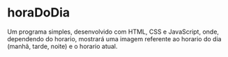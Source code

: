 # horaDoDia
Um programa simples, desenvolvido com HTML, CSS e JavaScript, onde, dependendo do horario, mostrará uma imagem referente ao horario do dia (manhã, tarde, noite) e o horario atual.
